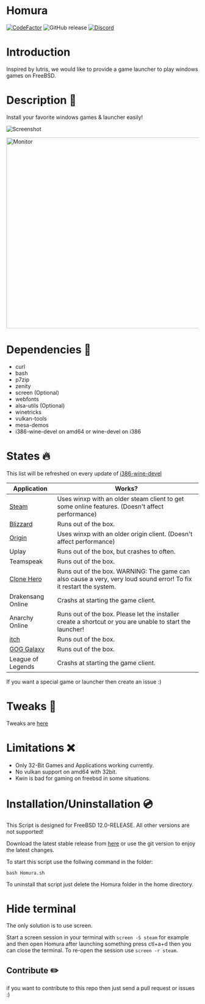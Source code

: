 # Homura
[![CodeFactor](https://www.codefactor.io/repository/github/alexander88207/Homura/badge)](https://www.codefactor.io/repository/github/alexander88207/Homura) ![GitHub release](https://img.shields.io/github/release/Alexander88207/Homura) [![Discord](https://img.shields.io/badge/chat-on%20discord-7289da.svg?logo=discord)](https://discord.gg/Mm3aNuQ)

# Introduction

Inspired by lutris, we would like to provide a game launcher to play windows games on FreeBSD.

# Description &#x1F4D8;

Install your favorite windows games & launcher easily!

![](https://github.com/Alexander88207/PWGOFBSD/raw/master/Screenshot.png "Screenshot")

 <img src="https://raw.githubusercontent.com/Alexander88207/PWGOFBSD/master/Screenshot2.png" alt="Monitor" height="500" width="700"> 

# Dependencies :syringe:

- curl
- bash
- p7zip
- zenity
- screen (Optional)
- webfonts
- alsa-utils (Optional)
- winetricks
- vulkan-tools
- mesa-demos
- i386-wine-devel on amd64 or wine-devel on i386

# States :fire:

This list will be refreshed on every update of [i386-wine-devel](https://www.freshports.org/emulators/i386-wine-devel)

Application | Works?
------------ | -------------
 [Steam](https://www.youtube.com/watch?v=a2z0nbWOarc) | Uses winxp with an older steam client to get some online features. (Doesn't affect performance)
 [Blizzard](https://www.youtube.com/watch?v=-oAMNgDvWtA) | Runs out of the box.
 [Origin](https://www.youtube.com/watch?v=d_j6Hlguydc) | Uses winxp with an older origin client. (Doesn't affect performance)
 Uplay | Runs out of the box, but crashes to often.
 Teamspeak | Runs out of the box.
 [Clone Hero](https://www.youtube.com/watch?v=qch3_bt4rGo) | Runs out of the box. WARNING: The game can also cause a very, very loud sound error! To fix it restart the system.
 Drakensang Online | Crashs at starting the game client.
 Anarchy Online | Runs out of the box. Please let the installer create a shortcut or you are unable to start the launcher!
 [itch](https://www.youtube.com/watch?v=lp-3g08w70A) | Runs out of the box.
 [GOG Galaxy](https://www.youtube.com/watch?v=m4BMvvgeWFE) | Runs out of the box.
 League of Legends | Crashs at starting the game client.
 
If you want a special game or launcher then create an issue :)

# Tweaks :wrench:

Tweaks are [here](Tweaks.md)

# Limitations :x:

- Only 32-Bit Games and Applications working currently.
- No vulkan support on amd64 with 32bit.
- Kwin is bad for gaming on freebsd in some situations.

# Installation/Uninstallation :cd:

This Script is designed for FreeBSD 12.0-RELEASE. All other versions are not supported!

Download the latest stable release from [here](https://github.com/Alexander88207/Homura/releases) or use the git version to enjoy the latest changes.

To start this script use the follwing command in the folder:
```
bash Homura.sh
```

To uninstall that script just delete the Homura folder in the home directory.

# Hide terminal

The only solution is to use screen.

Start a screen session in your terminal with `screen -S steam` for example and then open Homura after launching something press ctl+a+d then you can close the terminal. To re-open the session use `screen -r steam`.

## Contribute :pencil2:
if you want to contribute to this repo then just send a pull request or issues :)
